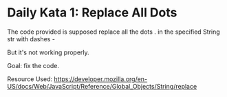 # Daily Kata 1: Replace All Dots

The code provided is supposed replace all the dots . in the specified String str with dashes -

But it's not working properly.

Goal: fix the code.

Resource Used: https://developer.mozilla.org/en-US/docs/Web/JavaScript/Reference/Global_Objects/String/replace
